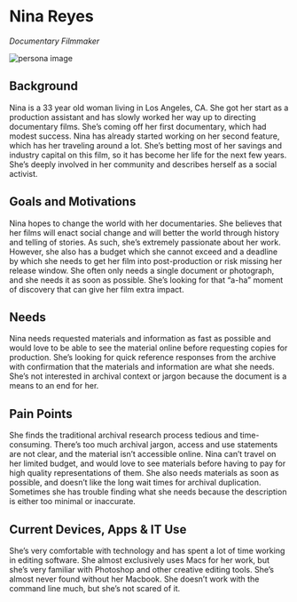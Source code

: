 # Nina Reyes

_Documentary Filmmaker_

![persona image](img/nina-reyes.jpg)

## Background

Nina is a 33 year old woman living in Los Angeles, CA. She got her start as a production assistant and has slowly worked her way up to directing documentary films. She’s coming off her first documentary, which had modest success. Nina has already started working on her second feature, which has her traveling around a lot. She’s betting most of her savings and industry capital on this film, so it has become her life for the next few years. She’s deeply involved in her community and describes herself as a social activist.

## Goals and Motivations

Nina hopes to change the world with her documentaries. She believes that her films will enact social change and will better the world through history and telling of stories. As such, she’s extremely passionate about her work. However, she also has a budget which she cannot exceed and a deadline by which she needs to get her film into post-production or risk missing her release window. She often only needs a single document or photograph, and she needs it as soon as possible. She’s looking for that “a-ha” moment of discovery that can give her film extra impact.

## Needs

Nina needs requested materials and information as fast as possible and would love to be able to see the material online before requesting copies for production. She’s looking for quick reference responses from the archive with confirmation that the materials and information are what she needs. She’s not interested in archival context or jargon because the document is a means to an end for her.

## Pain Points

She finds the traditional archival research process tedious and time-consuming. There’s too much archival jargon, access and use statements are not clear, and the material isn’t accessible online. Nina can’t travel on her limited budget, and would love to see materials before having to pay for high quality representations of them. She also needs materials as soon as possible, and doesn’t like the long wait times for archival duplication. Sometimes she has trouble finding what she needs because the description is either too minimal or inaccurate.

## Current Devices, Apps & IT Use

She’s very comfortable with technology and has spent a lot of time working in editing software. She almost exclusively uses Macs for her work, but she’s very familiar with Photoshop and other creative editing tools. She’s almost never found without her Macbook. She doesn’t work with the command line much, but she’s not scared of it.
